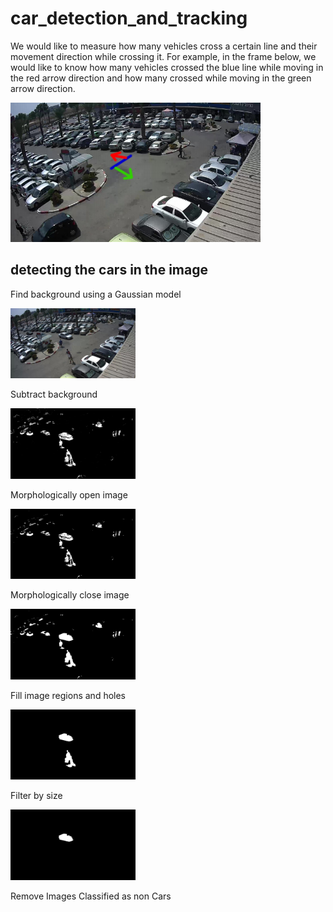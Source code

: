 # car_detection_and_tracking

We would like to measure how many vehicles cross a certain line and their movement direction while
crossing it.
For example, in the frame below, we would like to know how many vehicles crossed the blue line while
moving in the red arrow direction and how many crossed while moving in the green arrow direction.

<img src="images/parking.png" alt="drawing" width="400"/>

## detecting the cars in the image
Find background using a Gaussian model

<img src="images/1.jpg" alt="drawing" width="200"/>

Subtract background

<img src="images/2.jpg" alt="drawing" width="200"/>

Morphologically open image

<img src="images/3.jpg" alt="drawing" width="200"/>

Morphologically close image

<img src="images/4.jpg" alt="drawing" width="200"/>

Fill image regions and holes

<img src="images/5.jpg" alt="drawing" width="200"/>

Filter by size

<img src="images/6.jpg" alt="drawing" width="200"/>

Remove Images Classified as non Cars




